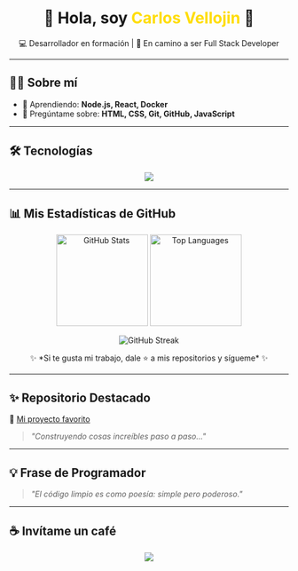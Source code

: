 <h1 align="center">👋 Hola, soy <span style="color:#FFDD00;">Carlos Vellojin</span> 🚀</h1>

<p align="center">
  💻 Desarrollador en formación | 🎯 En camino a ser Full Stack Developer
</p>

---

## 🧑‍💻 Sobre mí
- 🌱 Aprendiendo: **Node.js, React, Docker**
- 💬 Pregúntame sobre: **HTML, CSS, Git, GitHub, JavaScript**

---

## 🛠 Tecnologías
<p align="center">
  <img src="https://skillicons.dev/icons?i=html,css,js,nodejs,react,postgres,docker,git,github,vscode" />
</p>

---
## 📊 Mis Estadísticas de GitHub

<p align="center">
  <!-- Stats -->
  <img 
    src="https://github-readme-stats.vercel.app/api?username=ADRCODE05&show_icons=true&theme=tokyonight&hide_border=true&count_private=true&include_all_commits=true" 
    height="165" 
    alt="GitHub Stats"
  />
  <!-- Top Languages -->
  <img 
    src="https://github-readme-stats.vercel.app/api/top-langs/?username=ADRCODE05&layout=compact&theme=tokyonight&hide_border=true" 
    height="165"
    alt="Top Languages"
  />
</p>

<p align="center">
  <!-- Streak (con fallback) -->
  <img 
    src="https://streak-stats.demolab.com?user=ADRCODE05&theme=tokyonight&hide_border=true" 
    alt="GitHub Streak"
    onerror="this.src='https://github-readme-activity-graph.vercel.app/graph?username=ADRCODE05&theme=tokyo-night&hide_border=true'"
  />
</p>

<p align="center">
  ✨ *Si te gusta mi trabajo, dale ⭐ a mis repositorios y sígueme* ✨
</p>




---

## ✨ Repositorio Destacado

📌 [Mi proyecto favorito](https://github.com/ADRCODE05/Onboarding)  
> *"Construyendo cosas increíbles paso a paso..."*

---

## 💡 Frase de Programador

> *"El código limpio es como poesía: simple pero poderoso."*

---

## ☕ Invítame un café

<p align="center">
  <a href="https://buymeacoffee.com/TU_USUARIO">
    <img src="https://img.shields.io/badge/Buy%20me%20a%20coffee-%23FFDD00?style=for-the-badge&logo=buy-me-a-coffee&logoColor=black" />
  </a>
</p>
